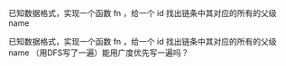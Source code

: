 已知数据格式，实现一个函数 fn ，给一个 id 找出链条中其对应的所有的父级 name 

已知数据格式，实现一个函数 fn ，给一个 id 找出链条中其对应的所有的父级 name （用DFS写了一遍）能用广度优先写一遍吗？